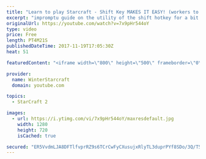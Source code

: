 ```yaml
---
title: "Learn to play Starcraft - Shift Key MAKES IT EASY! (workers to gas, waypoints, ctrl grps, moving)"
excerpt: "impromptu guide on the utility of the shift hotkey for a bit of everything"
originalUrl: https://youtube.com/watch?v=7x9pHr544oY
type: video
price: Free
length: PT4M21S
publishedDateTime: 2017-11-19T17:05:30Z
heat: 51

featuredContent: "<iframe width=\"800\" height=\"500\" frameborder=\"0\" src=\"https://www.youtube.com/embed/7x9pHr544oY\" allow=\"accelerometer; autoplay; encrypted-media; gyroscope; picture-in-picture\" allowfullscreen></iframe>"

provider:
  name: WinterStarcraft
  domain: youtube.com

topics:
  - StarCraft 2

images:
  - url: https://i.ytimg.com/vi/7x9pHr544oY/maxresdefault.jpg
    width: 1280
    height: 720
    isCached: true

secured: "ER5VvdmLJA8DFTlfvprRZ9s6TCrCwFyCXusujxRlyTL3duprPYf8SDo/3Q/T5Erwu83jtkNvbnEPCAyCnmyyj0IttiWp33M0tRbtpIKQGqbIWnLbgdrSysCdROr11K3V9qWnhIF3EYOCBK6yQyAd2KIJ4gY4mungIOhahE629HjREk8p2EQAk9Gw4Csy60wconoFjIAro8GBlqAlJWpHZDYPpxt89K97ug0QJHZYzSIgJvWYhjUhDB01sFgWFLLfJ/WKX2xEJqdaM0zhYElXV6eJyE3Ns6vqTz/n5ygSdN+YU6wtxHrQi92HthCuDDQ/4HHFocJwPuHA2wNJt/47Xa4YUf5a8cypt0C9DGnTNxziJElCz9+hTu+6cylT6gD5jcIb95j+cP6MBAlSyJc4yBuOWhdRUHCAryQoM+G0KSU=;QPMSkejKtZTI2g1lgPFELg=="
---
```


